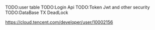 TODO:user table
TODO:Login Api
TODO:Token Jwt and other security
TODO:DataBase TX DeadLock

https://cloud.tencent.com/developer/user/10002156